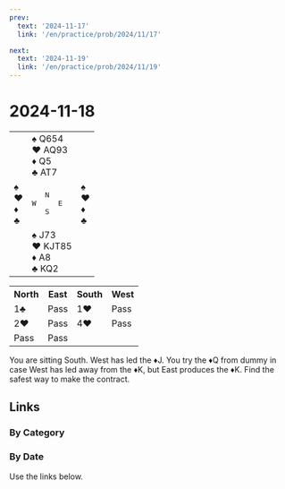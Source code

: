 ```yaml
---
prev:
  text: '2024-11-17'
  link: '/en/practice/prob/2024/11/17'

next:
  text: '2024-11-19'
  link: '/en/practice/prob/2024/11/19'
---
```


# 2024-11-18

<table class="deal">
	<tr>
		<td></td>
		<td>♠ Q654<br>♥ AQ93<br>♦ Q5<br>♣ AT7</td>
		<td></td>
	</tr>
	<tr>
		<td>♠ <br>♥ <br>♦ <br>♣ </td>
		<td><pre>   N<br>W     E<br>   S</pre></td>
		<td>♠ <br>♥ <br>♦ <br>♣ </td>
	</tr>
	<tr>
		<td></td>
		<td>♠ J73<br>♥ KJT85<br>♦ A8<br>♣ KQ2</td>
		<td></td>
	</tr>
</table>

<table class="auction">
	<tr>
		<th>North</th>
		<th>East</th>
		<th>South</th>
		<th>West</th>
	</tr>
	<tr>
		<td>1♣</td>
		<td>Pass</td>
		<td>1♥</td>
		<td>Pass</td>
	</tr>
	<tr>
		<td>2♥</td>
		<td>Pass</td>
		<td>4♥</td>
		<td>Pass</td>
	</tr>
	<tr>
		<td>Pass</td>
		<td>Pass</td>
		<td></td>
		<td></td>
	</tr>
</table>

You are sitting South. West has led the ♦J. You try the ♦Q from dummy in case West has led away from the ♦K, but East produces the ♦K. Find the safest way to make the contract.

## Links

[<Badge type="tip" text="Check Solution"/>](/en/learning/prob/2024/11/18)

### By Category

[<Badge type="tip" text="<--"/>](/en/practice/prob/2024/11/16)
[<Badge type="tip" text="Calendar"/>](/en/practice/calendar/2024/11)
[<Badge type="tip" text="-->"/>](/en/practice/prob/2024/11/21)

### By Date

Use the links below.